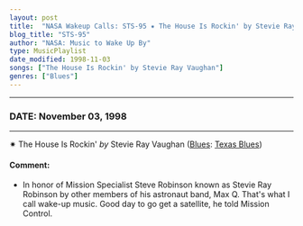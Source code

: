 ```yaml
---
layout: post
title:  "NASA Wakeup Calls: STS-95 ✷ The House Is Rockin' by Stevie Ray Vaughan ✧ November 03, 1998"
blog_title: "STS-95"
author: "NASA: Music to Wake Up By"
type: MusicPlaylist
date_modified: 1998-11-03
songs: ["The House Is Rockin' by Stevie Ray Vaughan"]
genres: ["Blues"]
---
```


----
### DATE: November 03, 1998
----
✷ The House Is Rockin' *by* Stevie Ray Vaughan ([Blues](https://www.discogs.com/genre/Blues): [Texas Blues](https://www.discogs.com/style/Texas%20Blues)) <a target="blank_" href="https://www.discogs.com/Stevie-Ray-Vaughan-The-House-Is-Rockin/release/9029193">
    <i class="fas fa-compact-disc"
       title="Discogs entry for this song"
       alt="Discogs entry for this song"
       style="font-size: 1.1em;"></i></a>
    

#### Comment:
* In honor of Mission Specialist Steve Robinson known as Stevie Ray Robinson by other members of his astronaut band, Max Q. That's what I call wake-up music. Good day to go get a satellite, he told Mission Control.



<br/>
<center>
	<a target="_blank"
	   href="https://twitter.com/intent/tweet?hashtags=Space,NASA,Playlist,NASAWakeupCalls,SpaceProgram&text=🚀 {{ page.author}}, '{{ page.songs.first }}' {{ page.title }}, {{ site.url }}{{ page.url }}&via=nasawakeupcalls"><i class="fab fa-twitter" title="Tweet this page" alt="Tweet this page" style="font-size: 1.3em;"></i></a>
	&nbsp; 	<i class="fas fa-user-astronaut" style="font-size: 1.5em;"></i> &nbsp;
    <a id="custom_amazon_link"
       type="amzn" search="#"
       category="popular music">
    <i class="fab fa-amazon" style="font-size: 1.3em;"></i></a>
</center>

<!-- Randomly resolve an individual entry from a song array -->
<script src="/assets/javascript/seedrandom.min.js"></script>
<script>
  var wake_me_up = ["The House Is Rockin' by Stevie Ray Vaughan"];
  var prng = new Math.seedrandom();
  function randomSong() {
    song = wake_me_up[Math.floor(Math.random() * wake_me_up.length)];
    var amazon_link = document.getElementById("custom_amazon_link");
    amazon_link.setAttribute("search", song);
  }
  window.onload = randomSong();
</script>
